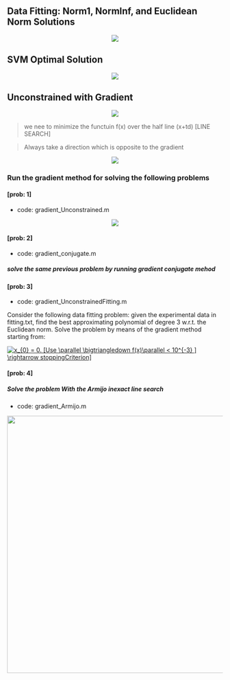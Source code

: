 ## Data Fitting: Norm1, NormInf, and Euclidean Norm Solutions
<p align="center">
  <img src="https://github.com/astro7x/OptMat/blob/master/imgs/fitting.jpg?raw=true"/>
</p>



## SVM Optimal Solution
<p align="center">
  <img src="https://github.com/astro7x/OptMat/blob/master/imgs/svm1.jpg?raw=true"/>
</p>


## Unconstrained with Gradient 
<p align="center">
  <img src="https://github.com/astro7x/OptMat/blob/master/imgs/grad.jpg?raw=true"/>
</p>

> we nee to minimize the functuin f(x) over the half line (x+td) [LINE SEARCH]

> Always take a direction which is opposite to the gradient

<p align="center">
  <img src="https://github.com/astro7x/OptMat/blob/master/imgs/grad-2.jpg?raw=true"/>
</p>

### Run the gradient method for solving the following problems
#### [prob: 1]

- code: gradient_Unconstrained.m

<p align="center">
  <img src="https://github.com/astro7x/OptMat/blob/master/imgs/grad-3.jpg?raw=true"/>
</p>

#### [prob: 2]
- code: gradient_conjugate.m

##### solve the same previous problem by running gradient conjugate mehod 

#### [prob: 3]
- code: gradient_UnconstrainedFitting.m

Consider the following data fitting problem: given the experimental data in fitting.txt, find the best approximating polynomial of degree 3 w.r.t. the Euclidean norm.
Solve the problem by means of the gradient method starting from:

<a href="https://www.codecogs.com/eqnedit.php?latex=x_{0}&space;=&space;0.&space;[Use&space;\parallel&space;\bigtriangledown&space;f(x)\parallel&space;<&space;10^{-3}&space;]&space;\rightarrow&space;stoppingCriterion]" target="_blank"><img src="https://latex.codecogs.com/gif.latex?x_{0}&space;=&space;0.&space;[Use&space;\parallel&space;\bigtriangledown&space;f(x)\parallel&space;<&space;10^{-3}&space;]&space;\rightarrow&space;stoppingCriterion]" title="x_{0} = 0. [Use \parallel \bigtriangledown f(x)\parallel < 10^{-3} ] \rightarrow stoppingCriterion]" /></a>


#### [prob: 4]

##### Solve the problem With the Armijo inexact line search
- code: gradient_Armijo.m

<p align="center">
  <img width= "600" src="https://github.com/astro7x/OptMat/blob/master/imgs/prob3.png?raw=true"/>
</p>
